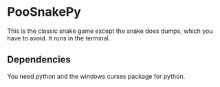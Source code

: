 # PooSnakePy
This is the classic snake game except the snake does dumps, which you have to avoid. It runs in the terminal.

## Dependencies 
You need python and the windows curses package for python. 